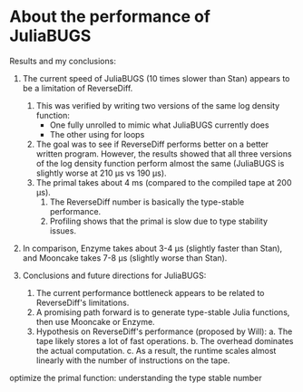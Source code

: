 # About the performance of JuliaBUGS

Results and my conclusions:

1. The current speed of JuliaBUGS (10 times slower than Stan) appears to be a limitation of ReverseDiff.
   1. This was verified by writing two versions of the same log density function:
      - One fully unrolled to mimic what JuliaBUGS currently does
      - The other using for loops
   2. The goal was to see if ReverseDiff performs better on a better written program. However, the results showed that all three versions of the log density function perform almost the same (JuliaBUGS is slightly worse at 210 μs vs 190 μs).
   3. The primal takes about 4 ms (compared to the compiled tape at 200 μs).
      1. The ReverseDiff number is basically the type-stable performance.
      2. Profiling shows that the primal is slow due to type stability issues.

2. In comparison, Enzyme takes about 3-4 μs (slightly faster than Stan), and Mooncake takes 7-8 μs (slightly worse than Stan).
3. Conclusions and future directions for JuliaBUGS:
   1. The current performance bottleneck appears to be related to ReverseDiff's limitations.
   2. A promising path forward is to generate type-stable Julia functions, then use Mooncake or Enzyme.
   3. Hypothesis on ReverseDiff's performance (proposed by Will):
      a. The tape likely stores a lot of fast operations.
      b. The overhead dominates the actual computation.
      c. As a result, the runtime scales almost linearly with the number of instructions on the tape.

optimize the primal function: understanding the type stable number
